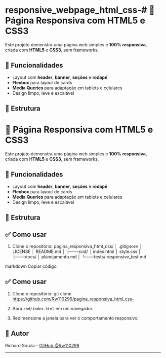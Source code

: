 # responsive_webpage_html_css-# 📱 Página Responsiva com HTML5 e CSS3

Este projeto demonstra uma página web simples e **100% responsiva**, criada com **HTML5** e **CSS3**, sem frameworks.

## 🚀 Funcionalidades

- Layout com **header**, **banner**, **seções** e **rodapé**
- **Flexbox** para layout de cards
- **Media Queries** para adaptação em tablets e celulares
- Design limpo, leve e escalável

## 📂 Estrutura

# 📱 Página Responsiva com HTML5 e CSS3

Este projeto demonstra uma página web simples e **100% responsiva**, criada com **HTML5** e **CSS3**, sem frameworks.

## 🚀 Funcionalidades

- Layout com **header**, **banner**, **seções** e **rodapé**
- **Flexbox** para layout de cards
- **Media Queries** para adaptação em tablets e celulares
- Design limpo, leve e escalável

## 📂 Estrutura


## ✅ Como usar

1. Clone o repositório:
pagina_responsiva_html_css/
│ .gitignore
│ LICENSE
│ README.md
│
├───cod/
│ index.html
│ style.css
│
├───docs/
│ planejamento.md
│
└───tests/
responsive_test.md

markdown
Copiar código


## ✅ Como usar

1. Clone o repositório:
git clone https://github.com/Rw110299/pagina_responsiva_html_css-

2. Abra `cod/index.html` em um navegador.

3. Redimensione a janela para ver o comportamento responsivo.

## 📌 Autor

Richard Souza – [GitHub @Rw110299](https://github.com/Rw110299)

---
